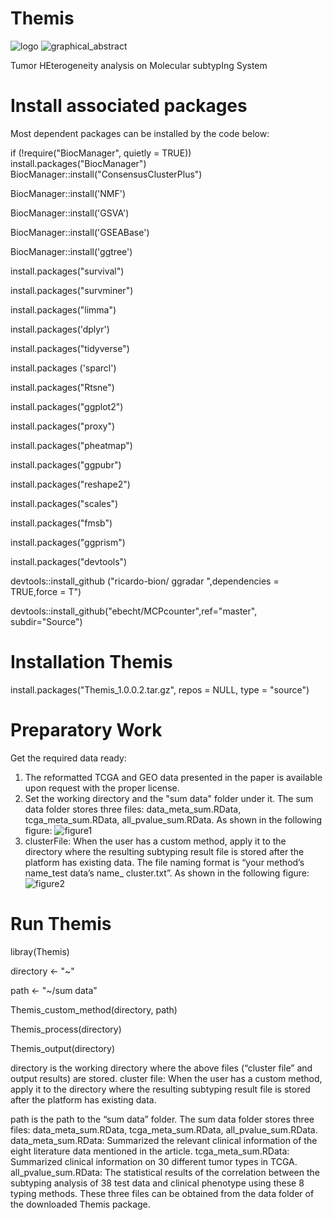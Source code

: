 # Themis
![logo](https://github.com/Hao-Zou-lab/Themis/assets/115384996/d133fcff-374a-4710-b832-9712d7231c2f) ![graphical_abstract](https://github.com/Hao-Zou-lab/Themis/assets/115384996/269ad9a2-536f-4fb7-8ad4-3db9788a2755)


Tumor HEterogeneity analysis on Molecular subtypIng System
# Install associated packages
Most dependent packages can be installed by the code below:

if (!require("BiocManager", quietly = TRUE))
  install.packages("BiocManager")
	BiocManager::install("ConsensusClusterPlus")

BiocManager::install('NMF')
 
BiocManager::install('GSVA')
 
BiocManager::install('GSEABase')
 
BiocManager::install('ggtree')

install.packages("survival")

install.packages("survminer")

install.packages("limma")

install.packages('dplyr')

install.packages("tidyverse")

install.packages ('sparcl')

install.packages("Rtsne")

install.packages("ggplot2")

install.packages("proxy")

install.packages("pheatmap")

install.packages("ggpubr")

install.packages("reshape2")

install.packages("scales")

install.packages("fmsb")

install.packages("ggprism")

install.packages("devtools")

devtools::install_github ("ricardo-bion/ ggradar ",dependencies = TRUE,force = T")

devtools::install_github("ebecht/MCPcounter",ref="master", subdir="Source")

# Installation Themis
install.packages("Themis_1.0.0.2.tar.gz", repos = NULL, type = "source")

# Preparatory Work
Get the required data ready:
1. The reformatted TCGA and GEO data presented in the paper is available upon request with the proper license.
2. Set the working directory and the "sum data" folder under it. The sum data folder stores three files: data_meta_sum.RData, tcga_meta_sum.RData, all_pvalue_sum.RData. As shown in the following figure:
   ![figure1](https://github.com/Hao-Zou-lab/Themis/assets/115384996/99f3524a-c9b6-4fc3-9f80-07e77e41bb02)
3. clusterFile: When the user has a custom method, apply it to the directory where the resulting subtyping result file is stored after the platform has existing data. The file naming format is “your method’s name_test data’s name_ cluster.txt”. As shown in the following figure:
   ![figure2](https://github.com/Hao-Zou-lab/Themis/assets/115384996/60dd004b-39d2-4535-b4e4-681b4db224ec)

# Run Themis
libray(Themis)

directory <- "~"

path <- "~/sum data"

Themis_custom_method(directory, path)

Themis_process(directory)

Themis_output(directory)

directory is the working directory where the above files (“cluster file” and output results) are stored.
cluster file: When the user has a custom method, apply it to the directory where the resulting subtyping result file is stored after the platform has existing data.

path is the path to the “sum data” folder. The sum data folder stores three files: data_meta_sum.RData, tcga_meta_sum.RData, all_pvalue_sum.RData. data_meta_sum.RData: Summarized the relevant clinical information of the eight literature data mentioned in the article. tcga_meta_sum.RData: Summarized clinical information on 30 different tumor types in TCGA. all_pvalue_sum.RData: The statistical results of the correlation between the subtyping analysis of 38 test data and clinical phenotype using these 8 typing methods. These three files can be obtained from the data folder of the downloaded Themis package.


